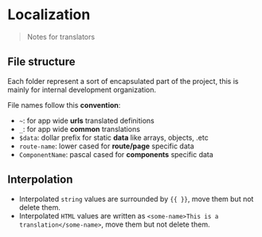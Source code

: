 # Localization

> Notes for translators

## File structure

Each folder represent a sort of encapsulated part of the project, this is mainly for internal development organization.

File names follow this **convention**:

- `~`: for app wide **urls** translated definitions
- `_`: for app wide **common** translations
- `$data`: dollar prefix for static **data** like arrays, objects, .etc
- `route-name`: lower cased for **route/page** specific data
- `ComponentName`: pascal cased for **components** specific data

## Interpolation

- Interpolated `string` values are surrounded by `{{ }}`, move them but not delete them.
- Interpolated `HTML` values are written as `<some-name>This is a translation</some-name>`, move them but not delete them.
